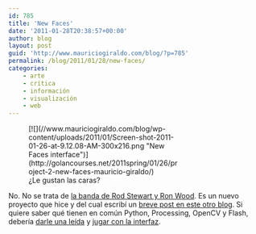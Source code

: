 ```yaml
---
id: 785
title: 'New Faces'
date: '2011-01-28T20:38:57+00:00'
author: blog
layout: post
guid: 'http://www.mauriciogiraldo.com/blog/?p=785'
permalink: /blog/2011/01/28/new-faces/
categories:
    - arte
    - crítica
    - información
    - visualización
    - web
---
```


<figure aria-describedby="caption-attachment-786" class="wp-caption alignnone" id="attachment_786" style="width: 300px">[![](//www.mauriciogiraldo.com/blog/wp-content/uploads/2011/01/Screen-shot-2011-01-26-at-9.12.08-AM-300x216.png "New Faces interface")](http://golancourses.net/2011spring/01/26/project-2-new-faces-mauricio-giraldo/)<figcaption class="wp-caption-text" id="caption-attachment-786">¿Le gustan las caras?</figcaption></figure>

No. No se trata de [la banda de Rod Stewart y Ron Wood](http://en.wikipedia.org/wiki/Faces_(band)). Es un nuevo proyecto que hice y del cual escribí un [breve post en este otro blog](http://golancourses.net/2011spring/01/26/project-2-new-faces-mauricio-giraldo/). Si quiere saber qué tienen en común Python, Processing, OpenCV y Flash, debería [darle una leída](http://golancourses.net/2011spring/01/26/project-2-new-faces-mauricio-giraldo/) y [jugar con la interfaz](http://www.mauriciogiraldo.com/lab/newfaces/).